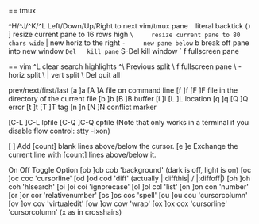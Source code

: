 
== tmux

^H/^J/^K/^L   Left/Down/Up/Right to next vim/tmux pane
` `     literal backtick (`)
` ]     resize current pane to 16 rows high
` \     resize current pane to 80 chars wide
` |     new horiz to the right
` -     new pane below
` b     break off pane into new window
` Del   kill pane
` S-Del kill window
` f     fullscreen pane

== vim
^L      clear search highlights
^\      Previous split
\ f     fullscreen pane
\ -     horiz split
\ |     vert split
\ Del   quit all


prev/next/first/last
[a  ]a  [A  ]A    file on command line
[f  ]f  [F  ]F    file in the directory of the current file
[b  ]b  [B  ]B    buffer
[l  ]l  [L  ]L    location
[q  ]q  [Q  ]Q    error
[t  ]t  [T  ]T    tag
[n  ]n  [N  ]N    conflict marker

[C-L     ]C-L     lpfile
[C-Q     ]C-Q     cpfile (Note that <C-Q> only works in a terminal if you disable flow control: stty -ixon)

[<Space> ]<Space> Add [count] blank lines above/below the cursor.
[e       ]e       Exchange the current line with [count] lines above/below it.

On	Off	Toggle	Option
[ob	]ob	cob	'background' (dark is off, light is on)
[oc	]oc	coc	'cursorline'
[od	]od	cod	'diff' (actually |:diffthis| / |:diffoff|)
[oh	]oh	coh	'hlsearch'
[oi	]oi	coi	'ignorecase'
[ol	]ol	col	'list'
[on	]on	con	'number'
[or	]or	cor	'relativenumber'
[os	]os	cos	'spell'
[ou	]ou	cou	'cursorcolumn'
[ov	]ov	cov	'virtualedit'
[ow	]ow	cow	'wrap'
[ox	]ox	cox	'cursorline' 'cursorcolumn' (x as in crosshairs)

